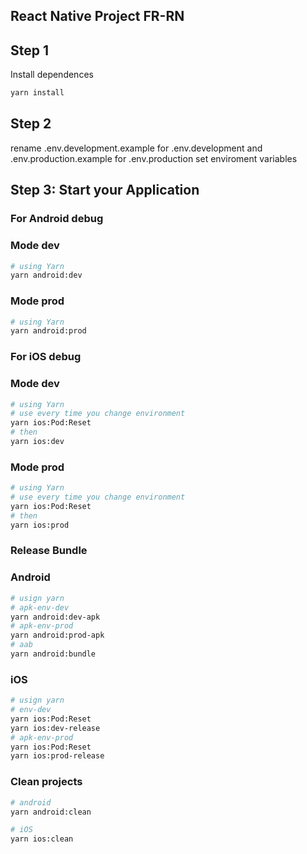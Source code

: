## React Native Project FR-RN

## Step 1

Install dependences

```bash
yarn install
```
## Step 2
rename .env.development.example for .env.development and 
.env.production.example for .env.production set enviroment variables

## Step 3: Start your Application

### For Android debug

### Mode dev
```bash
# using Yarn
yarn android:dev
```

### Mode prod
```bash
# using Yarn
yarn android:prod
```

### For iOS debug

### Mode dev
```bash
# using Yarn
# use every time you change environment
yarn ios:Pod:Reset
# then
yarn ios:dev
```

### Mode prod
```bash
# using Yarn
# use every time you change environment
yarn ios:Pod:Reset
# then
yarn ios:prod
```

### Release Bundle

### Android
```bash
# usign yarn
# apk-env-dev
yarn android:dev-apk
# apk-env-prod
yarn android:prod-apk
# aab
yarn android:bundle
```

### iOS
```bash
# usign yarn
# env-dev
yarn ios:Pod:Reset
yarn ios:dev-release
# apk-env-prod
yarn ios:Pod:Reset
yarn ios:prod-release
```

### Clean projects 
```bash
# android
yarn android:clean

# iOS
yarn ios:clean
``` 

